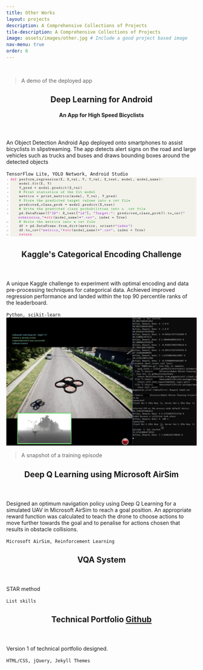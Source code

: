 ```yaml
---
title: Other Works
layout: projects
description: A Comprehensive Collections of Projects
tile-description: A Comprehensive Collections of Projects
image: assets/images/other.jpg # Include a good project based image
nav-menu: true
order: 6
---
```


<!-- Main -->
<div id="main">

<!-- One -->
<section id="two" class="spotlights">
	<!--Deep Learning for Android-->
	<section>
		<div class="inner"><span class="image main"><img src="https://raw.githubusercontent.com/shalinirago/portfolio/main/cvapp.gif" alt="" data-position="center center" /></span>
		<figcaption><blockquote>A demo of the deployed app</blockquote></figcaption></div> <!--Add appropriate image/gif (CV)-->
		<div class="content">
			<div class="inner">
				<header class="major">
					<h2>Deep Learning for Android <a href="https://sites.google.com/vt.edu/slixstream/home?authuser=0" target="_blank"><i class="fa fa-external-link"></i></a></h2>
					<h4>An App for High Speed Bicyclists</h4>
				</header>
				<p>An Object Detection Android App deployed onto smartphones to assist bicyclists in slipstreaming. The app detects alert signs on the road and large vehicles such as trucks and buses and draws bounding boxes around the detected objects</p>
				<code>TensorFlow Lite, YOLO Network, Android Studio</code>	
			</div>
		</div>
	</section> 
	<!--Kaggle's Categorical Challenge-->
	<section>
	<div class="inner"><span class="image main"><img src="assets/images/categorical.PNG" alt="" data-position="top center" /> </span></div>
		<div class="content">
			<div class="inner">
				<header class="major"> <!--Include Github link: <a href="#" class="icon fa-github"><span class="label">Github</span></a> Also put the DA report in the repo!-->
					<h2>Kaggle's Categorical Encoding Challenge</h2>
				</header>
				<p>
					A unique Kaggle challenge to experiment with optimal encoding and data pre-processing techniques for categorical data. Achieved improved regression performance and landed within the top 90 percentile ranks of the leaderboard.
				</p>
				<code>Python, scikit-learn</code>	
			</div> <!--Add appropriate Kaggle Image-->
		</div>
	</section>
	<!--Deep Q Network-->
	<section>
		<div class="inner"><span class="image main"><img src="assets/images/dqn.png" alt="" data-position="center center" /> </span>
		<figcaption><blockquote>A snapshot of a training episode</blockquote></figcaption></div> <!--Add appropriate Deep Q Image-->
		<div class="content">
			<div class="inner">
				<header class="major">
					<h2>Deep Q Learning using Microsoft AirSim <a href="https://sites.google.com/vt.edu/thewolverine/home?authuser=0" target="_blank"><i class="fa fa-external-link"></i></a></h2>
				</header>
				<p>Designed an optimum navigation policy using Deep Q Learning for a simulated UAV in Microsoft AirSim to reach a goal position. An appropriate reward function was calculated to teach the drone to choose actions to move further towards the goal and to penalise for actions chosen that results in obstacle collisions.</p>
				<code>Microsoft AirSim, Reinforcement Learning</code>	
			</div>
		</div>
	</section>
	<!--Question Answering System-->
	<section>
	<div class="content">
	<div class="inner">
		<div class="row">
			<div class="6u$ 12u$(small)"> 
					<header class="major"> <!--Include Github link-->
					<h2>VQA System</h2>
					</header>
					<p>STAR method</p>
					<code>List skills</code>	
			</div>
			<div class="6u$ 12u$(small)">
					<header class="major">
					<h2>Technical Portfolio <a href="https://github.com/shalinirago/forty-jekyll-theme/tree/gh-pages-1" class="icon fa-github"><span class="label">Github</span></a></h2>
					</header>
					<p>Version 1 of technical portfolio designed.</p>
					<code>HTML/CSS, jQuery, Jekyll Themes</code>
			</div>
		</div>
	</div>
	</div>
	</section>
</section>

</div>
